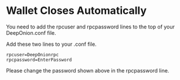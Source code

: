 # Wallet Closes Automatically

You need to add the rpcuser and rpcpassword lines to the top of your DeepOnion.conf file.

Add these two lines to your .conf file.

```text
rpcuser=DeepOnionrpc
rpcpassword=EnterPassword
```

Please change the password shown above in the rpcpassword line.

